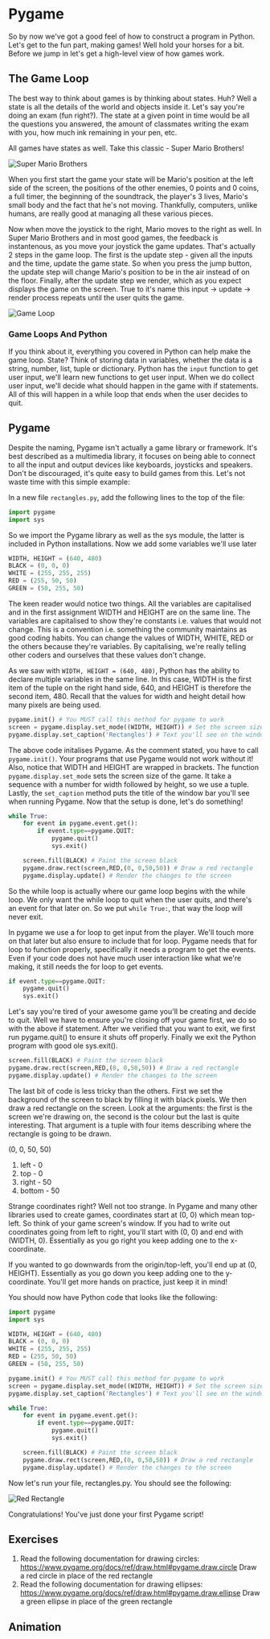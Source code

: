 # Pygame

So by now we've got a good feel of how to construct a program in Python. Let's
get to the fun part, making games! Well hold your horses for a bit. Before we 
jump in let's get a high-level view of how games work.

## The Game Loop
The best way to think about games is by thinking about states. Huh? Well a state
is all the details of the world and objects inside it. Let's say you're doing an
exam (fun right?). The state at a given point in time would be all the questions
you answered, the amount of classmates writing the exam with you, how much ink
remaining in your pen, etc. 

All games have states as well. Take this classic - Super Mario Brothers!

![Super Mario Brothers](http://www.retrogames.cz/games/005/NES_01.gif)

When you first start the game your state will be Mario's position at the left
side of the screen, the positions of the other enemies, 0 points and 0 coins,
a full timer, the beginning of the soundtrack, the player's 3 lives, Mario's
small body and the fact that he's not moving. Thankfully, computers, unlike
humans, are really good at managing all these various pieces. 

Now when move the joystick to the right, Mario moves to the right as well. In 
Super Mario Brothers and in most good games, the feedback is instantenous, as 
you move your joystick the game updates. That's actually 2 steps in the game
loop. The first is the update step - given all the inputs and the time, update
the game state. So when you press the jump button, the update step will change
Mario's position to be in the air instead of on the floor. Finally, after the
update step we render, which as you expect displays the game on the screen. 
True to it's name this input -> update -> render process repeats until the user
quits the game.

![Game Loop](Game_Loop.png)

### Game Loops And Python
If you think about it, everything you covered in Python can help make the game
loop. State? Think of storing data in variables, whether the data is a string, 
number, list, tuple or dictionary. Python has the `input` function to get user
input, we'll learn new functions to get user input. When we do collect user 
input, we'll decide what should happen in the game with if statements. All of
this will happen in a while loop that ends when the user decides to quit.

## Pygame
Despite the naming, Pygame isn't actually a game library or framework. It's best
described as a multimedia library, it focuses on being able to connect to all
the input and output devices like keyboards, joysticks and speakers. Don't be
discouraged, it's quite easy to build games from this. Let's not waste time with
this simple example:

In a new file `rectangles.py`, add the following lines to the top of the file:

```python
import pygame
import sys
```

So we import the Pygame library as well as the sys module, the latter is
included in Python installations. Now we add some variables we'll use later

```python
WIDTH, HEIGHT = (640, 480)
BLACK = (0, 0, 0)
WHITE = (255, 255, 255)
RED = (255, 50, 50)
GREEN = (50, 255, 50)
```

The keen reader would notice two things. All the variables are capitalised and
in the first assignment WIDTH and HEIGHT are on the same line. The variables are
capitalised to show they're constants i.e. values that would not change. This is
a convention i.e. something the community maintains as good coding habits. You
can change the values of WIDTH, WHITE, RED or the others because they're 
variables. By capitalising, we're really telling other coders and ourselves that
these values don't change. 

As we saw with `WIDTH, HEIGHT = (640, 480)`, Python has the ability to declare
multiple variables in the same line. In this case, WIDTH is the first item of
the tuple on the right hand side, 640, and HEIGHT is therefore the second
item, 480. Recall that the values for width and height detail how many pixels
are being used.

```python
pygame.init() # You MUST call this method for pygame to work
screen = pygame.display.set_mode((WIDTH, HEIGHT)) # Set the screen size in Pygame
pygame.display.set_caption('Rectangles') # Text you'll see on the window bar
```

The above code initalises Pygame. As the comment stated, you have to call
`pygame.init()`. Your programs that use Pygame would not work without it!
Also, notice that WIDTH and HEIGHT are wrapped in brackets. The function
`pygame.display.set_mode` sets the screen size of the game. It take a sequence
with a number for width followed by height, so we use a tuple. Lastly, the
`set_caption` method puts the title of the window bar you'll see when running
Pygame. Now that the setup is done, let's do something!

```python
while True:
    for event in pygame.event.get():
        if event.type==pygame.QUIT:
            pygame.quit()
            sys.exit()

    screen.fill(BLACK) # Paint the screen black
    pygame.draw.rect(screen,RED,(0, 0,50,50)) # Draw a red rectangle
    pygame.display.update() # Render the changes to the screen
```

So the while loop is actually where our game loop begins with the while loop.
We only want the while loop to quit when the user quits, and there's an event
for that later on. So we put `while True:`, that way the loop will never exit.

In pygame we use a for loop to get input from the player. We'll touch more on
that later but also ensure to include that for loop. Pygame needs that for loop
to function properly, specifically it needs a program to get the events. Even
if your code does not have much user interaction like what we're making, it 
still needs the for loop to get events.

```python
if event.type==pygame.QUIT:
    pygame.quit()
    sys.exit()
```

Let's say you're tired of your awesome game you'll be creating and decide to 
quit. Well we have to ensure you're closing off your game first, we do so with
the above if statement. After we verified that you want to exit, we first run
pygame.quit() to ensure it shuts off properly. Finally we exit the Python
program with good ole sys.exit(). 

```python
screen.fill(BLACK) # Paint the screen black
pygame.draw.rect(screen,RED,(0, 0,50,50)) # Draw a red rectangle
pygame.display.update() # Render the changes to the screen
```

The last bit of code is less tricky than the others. First we set the 
background of the screen to black by filling it with black pixels. We then
draw a red rectangle on the screen. Look at the arguments: the first is the
screen we're drawing on, the second is the colour but the last is quite
interesting. That argument is a tuple with four items describing where the
rectangle is going to be drawn.

(0, 0, 50, 50)
1. left - 0
2. top - 0
3. right - 50
4. bottom - 50

Strange coordinates right? Well not too strange. In Pygame and many other
libraries used to create games, coordinates start at (0, 0) which mean top-left.
So think of your game screen's window. If you had to write out coordinates
going from left to right, you'll start with (0, 0) and end with (WIDTH, 0). 
Essentially as you go right you keep adding one to the x-coordinate.

If you wanted to go downwards from the origin/top-left, you'll end up at
(0, HEIGHT). Essentially as you go down you keep adding one to the y-coordinate.
You'll get more hands on practice, just keep it in mind!

You should now have Python code that looks like the following:

```python
import pygame
import sys

WIDTH, HEIGHT = (640, 480)
BLACK = (0, 0, 0)
WHITE = (255, 255, 255)
RED = (255, 50, 50)
GREEN = (50, 255, 50)

pygame.init() # You MUST call this method for pygame to work
screen = pygame.display.set_mode((WIDTH, HEIGHT)) # Set the screen size in Pygame
pygame.display.set_caption('Rectangles') # Text you'll see on the window bar

while True:
    for event in pygame.event.get():
        if event.type==pygame.QUIT:
            pygame.quit()
            sys.exit()

    screen.fill(BLACK) # Paint the screen black
    pygame.draw.rect(screen,RED,(0, 0,50,50)) # Draw a red rectangle
    pygame.display.update() # Render the changes to the screen

```

Now let's run your file, rectangles.py. You should see the following:

![Red Rectangle](Red_Rectangle.png)

Congratulations! You've just done your first Pygame script!

## Exercises
1. Read the following documentation for drawing circles:
    https://www.pygame.org/docs/ref/draw.html#pygame.draw.circle
    Draw a red circle in place of the red rectangle
2. Read the following documentation for drawing ellipses:
    https://www.pygame.org/docs/ref/draw.html#pygame.draw.ellipse
    Draw a green ellipse in place of the green rectangle

## Animation